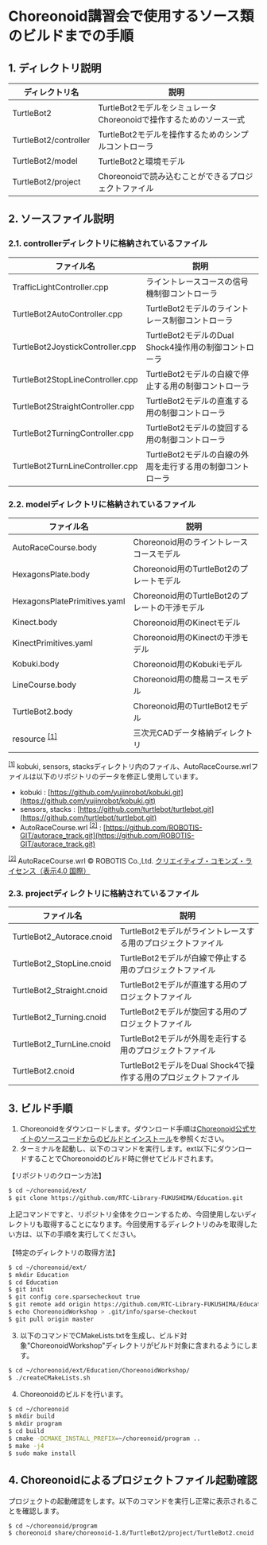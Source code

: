 # Choreonoid講習会で使用するソース類のビルドまでの手順
## 1. ディレクトリ説明
|ディレクトリ名|説明|
|----|----|
|TurtleBot2|TurtleBot2モデルをシミュレータChoreonoidで操作するためのソース一式|
|TurtleBot2/controller|TurtleBot2モデルを操作するためのシンプルコントローラ|
|TurtleBot2/model|TurtleBot2と環境モデル|
|TurtleBot2/project|Choreonoidで読み込むことができるプロジェクトファイル|

## 2. ソースファイル説明
### 2.1. controllerディレクトリに格納されているファイル
|ファイル名|説明|
|----|----|
|TrafficLightController.cpp|ライントレースコースの信号機制御コントローラ|
|TurtleBot2AutoController.cpp|TurtleBot2モデルのライントレース制御コントローラ|
|TurtleBot2JoystickController.cpp|TurtleBot2モデルのDual Shock4操作用の制御コントローラ|
|TurtleBot2StopLineController.cpp|TurtleBot2モデルの白線で停止する用の制御コントローラ|
|TurtleBot2StraightController.cpp|TurtleBot2モデルの直進する用の制御コントローラ|
|TurtleBot2TurningController.cpp|TurtleBot2モデルの旋回する用の制御コントローラ|
|TurtleBot2TurnLineController.cpp|TurtleBot2モデルの白線の外周を走行する用の制御コントローラ|

### 2.2. modelディレクトリに格納されているファイル
|ファイル名|説明|
|----|----|
|AutoRaceCourse.body|Choreonoid用のライントレースコースモデル|
|HexagonsPlate.body|Choreonoid用のTurtleBot2のプレートモデル|
|HexagonsPlatePrimitives.yaml|Choreonoid用のTurtleBot2のプレートの干渉モデル|
|Kinect.body|Choreonoid用のKinectモデル|
|KinectPrimitives.yaml|Choreonoid用のKinectの干渉モデル|
|Kobuki.body|Choreonoid用のKobukiモデル|
|LineCourse.body|Choreonoid用の簡易コースモデル|
|TurtleBot2.body|Choreonoid用のTurtleBot2モデル|
|resource <sup>[[1]](#note1)</sup>|三次元CADデータ格納ディレクトリ|

<sup id="note1">[[1]](#note1)</sup> kobuki, sensors, stacksディレクトリ内のファイル、AutoRaceCourse.wrlファイルは以下のリポジトリのデータを修正し使用しています。<br>
* kobuki : [https://github.com/yujinrobot/kobuki.git](https://github.com/yujinrobot/kobuki.git)<br>
* sensors, stacks : [https://github.com/turtlebot/turtlebot.git](https://github.com/turtlebot/turtlebot.git)<br>
* AutoRaceCourse.wrl <sup>[[2]](#note2)</sup> : [https://github.com/ROBOTIS-GIT/autorace_track.git](https://github.com/ROBOTIS-GIT/autorace_track.git)

<sup id="note2">[[2]](#note2)</sup> AutoRaceCourse.wrl © ROBOTIS Co.,Ltd. [クリエイティブ・コモンズ・ライセンス（表示4.0 国際）](https://creativecommons.org/licenses/by/4.0/)<br>

### 2.3. projectディレクトリに格納されているファイル
|ファイル名|説明|
|----|----|
|TurtleBot2_Autorace.cnoid|TurtleBot2モデルがライントレースする用のプロジェクトファイル|
|TurtleBot2_StopLine.cnoid|TurtleBot2モデルが白線で停止する用のプロジェクトファイル|
|TurtleBot2_Straight.cnoid|TurtleBot2モデルが直進する用のプロジェクトファイル|
|TurtleBot2_Turning.cnoid|TurtleBot2モデルが旋回する用のプロジェクトファイル|
|TurtleBot2_TurnLine.cnoid|TurtleBot2モデルが外周を走行する用のプロジェクトファイル|
|TurtleBot2.cnoid|TurtleBot2モデルをDual Shock4で操作する用のプロジェクトファイル|

## 3. ビルド手順
1. Choreonoidをダウンロードします。ダウンロード手順は[Choreonoid公式サイトのソースコードからのビルドとインストール](https://choreonoid.org/ja/manuals/latest/install/build-ubuntu.html)を参照ください。<br>
2. ターミナルを起動し、以下のコマンドを実行します。ext以下にダウンロードすることでChoreonoidのビルド時に併せてビルドされます。<br>

【リポジトリのクローン方法】<br>
```bash
$ cd ~/choreonoid/ext/
$ git clone https://github.com/RTC-Library-FUKUSHIMA/Education.git
```

上記コマンドですと、リポジトリ全体をクローンするため、今回使用しないディレクトリも取得することになります。今回使用するディレクトリのみを取得したい方は、以下の手順を実行してください。<br><br>
【特定のディレクトリの取得方法】<br>
```bash
$ cd ~/choreonoid/ext/
$ mkdir Education
$ cd Education
$ git init
$ git config core.sparsecheckout true
$ git remote add origin https://github.com/RTC-Library-FUKUSHIMA/Education.git
$ echo ChoreonoidWorkshop > .git/info/sparse-checkout
$ git pull origin master
```

3. 以下のコマンドでCMakeLists.txtを生成し、ビルド対象"ChoreonoidWorkshop"ディレクトリがビルド対象に含まれるようにします。<br>
```bash
$ cd ~/choreonoid/ext/Education/ChoreonoidWorkshop/
$ ./createCMakeLists.sh
```

4. Choreonoidのビルドを行います。<br>
```bash
$ cd ~/choreonoid
$ mkdir build
$ mkdir program
$ cd build
$ cmake -DCMAKE_INSTALL_PREFIX=~/choreonoid/program ..
$ make -j4
$ sudo make install
```

## 4. Choreonoidによるプロジェクトファイル起動確認
プロジェクトの起動確認をします。以下のコマンドを実行し正常に表示されることを確認します。
```bash
$ cd ~/choreonoid/program
$ choreonoid share/choreonoid-1.8/TurtleBot2/project/TurtleBot2.cnoid
```